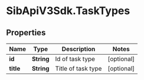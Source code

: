 # SibApiV3Sdk.TaskTypes

## Properties
Name | Type | Description | Notes
------------ | ------------- | ------------- | -------------
**id** | **String** | Id of task type | [optional] 
**title** | **String** | Title of task type | [optional] 


